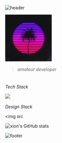 ![header](https://capsule-render.vercel.app/api?type=waving&height=200&text=xion&fontAlign=100&fontAlignY=30&color=gradient)

<img src="https://github.com/xion2664/xion2664/blob/main/original.gif" width="150px">

> *amateur developer*

# 

*Tech Stack*

<img src="https://img.shields.io/badge/-3766AB?style=flat-square&logo=Python&logoColor=white"/>

*Design Stack*

<img src

![xion's GitHub stats](https://github-readme-stats.vercel.app/api?username=xion2664&theme=midnight-purple&show_icons=true)

![footer](https://capsule-render.vercel.app/api?type=waving&height=200&fontAlign=70&fontAlignY=30&color=gradient&section=footer)

